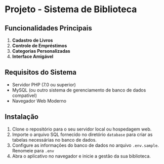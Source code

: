 <h1>Projeto - Sistema de Biblioteca</h1>
<h2>Funcionalidades Principais</h2>
<ol>
    <li>
        <strong>Cadastro de Livros</strong>
    </li>
    <li>
        <strong>Controle de Empréstimos</strong>
    </li>
    <li>
        <strong>Categorias Personalizadas</strong>
    </li>
    <li>
        <strong>Interface Amigável</strong>
    </li>
</ol>

<h2>Requisitos do Sistema</h2>

<ul>
    <li>Servidor PHP (7.0 ou superior)</li>
    <li>MySQL (ou outro sistema de gerenciamento de banco de dados compatível)</li>
    <li>Navegador Web Moderno</li>
</ul>

<h2>Instalação</h2>

<ol>
    <li>Clone o repositório para o seu servidor local ou hospedagem web.</li>
    <li>Importe o arquivo SQL fornecido no diretório <code>database</code> para criar as tabelas necessárias no banco de dados.</li>
    <li>Configure as informações do banco de dados no arquivo <code>.env.sample</code>. Renomeie para <code>.env</code></li>
    <li>Abra o aplicativo no navegador e inicie a gestão da sua biblioteca.</li>
</ol>
